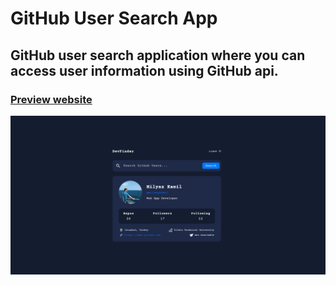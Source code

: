 # GitHub User Search App
## GitHub user search application where you can access user information using GitHub api.
### [Preview website](https://milyazkamil.github.io/GitHub-User-Search-App/) 
![](./src/assets/images/readme-image.png)
